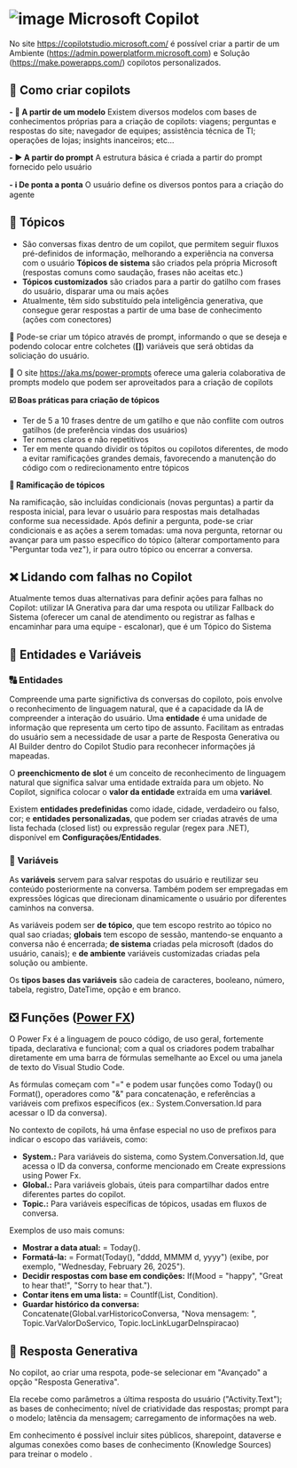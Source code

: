 # ![image](https://github.com/user-attachments/assets/7c673f4d-5c21-4104-ad44-4c8ebc5dde53) Microsoft Copilot
No site https://copilotstudio.microsoft.com/ é possível criar a partir de um Ambiente (https://admin.powerplatform.microsoft.com) e Solução (https://make.powerapps.com/) copilotos personalizados.

## :hammer: Como criar copilots

**- :green_book: A partir de um modelo**
Existem diversos modelos com bases de conhecimentos próprias para a criação de copilots: viagens; perguntas e respostas do site; navegador de equipes; assistência técnica de TI; operações de lojas; insights inanceiros; etc...

**- :arrow_forward: A partir do prompt**
A estrutura básica é criada a partir do prompt fornecido pelo usuário

**- :information_source: De ponta a ponta**
O usuário define os diversos pontos para a criação do agente

## :scroll: Tópicos

- São conversas fixas dentro de um copilot, que permitem seguir fluxos pré-definidos de informação, melhorando a experiência na conversa com o usuário
  **Tópicos de sistema** são criados pela própria Microsoft (respostas comuns como saudação, frases não aceitas etc.)
- **Tópicos customizados** são criados para a partir do gatilho com frases do usuário, disparar uma ou mais ações
- Atualmente, têm sido substituído pela inteligência generativa, que consegue gerar respostas a partir de uma base de conhecimento (ações com conectores)

:hammer: Pode-se criar um tópico através de prompt, informando o que se deseja e podendo colocar entre colchetes (**[]**) variáveis que será obtidas da soliciação do usuário.

:link: O site https://aka.ms/power-prompts oferece uma galeria colaborativa de prompts modelo que podem ser aproveitados para a criação de copilots

**:ballot_box_with_check: Boas práticas para criação de tópicos**
- Ter de 5 a 10 frases dentre de um gatilho e que não conflite com outros gatilhos (de preferência vindas dos usuários)
- Ter nomes claros e não repetitivos
- Ter em mente quando dividir os tópitos ou copilotos diferentes, de modo a evitar ramificações grandes demais, favorecendo a manutenção do código com o redirecionamento entre tópicos

**:twisted_rightwards_arrows: Ramificação de tópicos**

Na ramificação, são incluídas condicionais (novas perguntas) a partir da resposta inicial, para levar o usuário para respostas mais detalhadas conforme sua necessidade.
Após definir a pergunta, pode-se criar condicionais e as ações a serem tomadas: uma nova pergunta, retornar ou avançar para um passo específico do tópico (alterar comportamento para "Perguntar toda vez"), ir para outro tópico ou encerrar a conversa.

## :x: Lidando com falhas no Copilot

Atualmente temos duas alternativas para definir ações para falhas no Copilot: utilizar IA Gnerativa para dar uma respota ou utilizar Fallback do Sistema (oferecer um canal de atendimento ou registrar as falhas e encaminhar para uma equipe - escalonar), que é um Tópico do Sistema

##  :symbols: Entidades e Variáveis

### :capital_abcd: Entidades 

Compreende uma parte significtiva ds conversas do copiloto, pois envolve o reconhecimento de linguagem natural, que é a capacidade da IA de compreender a interação do usuário. Uma **entidade** é uma unidade de informação que representa um certo tipo de assunto. Facilitam as entradas do usuário sem a necessidade de usar a parte de Resposta Generativa ou AI Builder dentro do Copilot Studio para reconhecer informações já mapeadas.

O **preenchicmento de slot** é um conceito de reconhecimento de linguagem natural que significa salvar uma entidade extraída para um objeto. No Copilot, significa colocar o **valor da entidade** extraída em uma **variável**.

Existem **entidades predefinidas** como idade, cidade, verdadeiro ou falso, cor; e **entidades personalizadas**, que podem ser criadas através de uma lista fechada (closed list) ou expressão regular (regex para .NET), disponível em **Configurações/Entidades**.

### :abcd: Variáveis 

As **variáveis** servem para salvar respotas do usuário e reutilizar seu conteúdo posteriormente na conversa. Também podem ser empregadas em expressões lógicas que direcionam dinamicamente o usuário por diferentes caminhos na conversa.

As variáveis podem ser **de tópico**, que tem escopo restrito ao tópico no qual sao criadas; **globais** tem escopo de sessão, mantendo-se enquanto a conversa não é encerrada; **de sistema** criadas pela microsoft (dados do usuário, canais); e **de ambiente** variáveis customizadas criadas pela solução ou ambiente.

Os **tipos bases das variáveis** são cadeia de caracteres, booleano, número, tabela, registro, DateTime, opção e em branco.

## :negative_squared_cross_mark: Funções ([Power FX]([url](https://learn.microsoft.com/pt-br/power-platform/power-fx/overview)))

O Power Fx é a linguagem de pouco código, de uso geral, fortemente tipada, declarativa e funcional; com a qual os criadores podem trabalhar diretamente em uma barra de fórmulas semelhante ao Excel ou uma janela de texto do Visual Studio Code.

As fórmulas começam com "=" e podem usar funções como Today() ou Format(), operadores como "&" para concatenação, e referências a variáveis com prefixos específicos (ex.: System.Conversation.Id para acessar o ID da conversa).

No contexto de copilots, há uma ênfase especial no uso de prefixos para indicar o escopo das variáveis, como:
- **System.:** Para variáveis do sistema, como System.Conversation.Id, que acessa o ID da conversa, conforme mencionado em Create expressions using Power Fx.
- **Global.:** Para variáveis globais, úteis para compartilhar dados entre diferentes partes do copilot.
- **Topic.:** Para variáveis específicas de tópicos, usadas em fluxos de conversa.

Exemplos de uso mais comuns:

- **Mostrar a data atual:** = Today().
- **Formatá-la:** = Format(Today(), "dddd, MMMM d, yyyy") (exibe, por exemplo, "Wednesday, February 26, 2025").
- **Decidir respostas com base em condições:** If(Mood = "happy", "Great to hear that!", "Sorry to hear that.").
- **Contar itens em uma lista:** = CountIf(List, Condition).
- **Guardar histórico da conversa:** Concatenate(Global.varHistoricoConversa, "Nova mensagem: ", Topic.VarValorDoServico, Topic.locLinkLugarDeInspiracao)

## :robot: Resposta Generativa

No copilot, ao criar uma respota, pode-se selecionar em "Avançado" a opção "Resposta Generativa".

Ela recebe como parâmetros a última resposta do usuário ("Activity.Text"); as bases de conhecimento; nível de criatividade das respostas; prompt para o modelo; latência da mensagem; carregamento de informações na web.

Em conhecimento é possível incluir sites públicos, sharepoint, dataverse e algumas conexões como bases de conhecimento (Knowledge Sources) para treinar o modelo .
